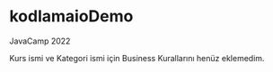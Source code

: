 # kodlamaioDemo
JavaCamp 2022

Kurs ismi ve Kategori ismi için Business Kurallarını henüz eklemedim.
